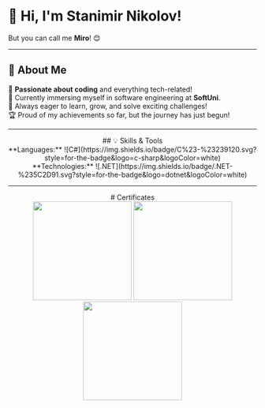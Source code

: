 # 👋 Hi, I'm Stanimir Nikolov!  
But you can call me **Miro**! 😊  

---

## 🚀 About Me  
👀 **Passionate about coding** and everything tech-related!  
🌱 Currently immersing myself in software engineering at **SoftUni**.  
🎯 Always eager to learn, grow, and solve exciting challenges!  
🏆 Proud of my achievements so far, but the journey has just begun!  

---

<div align="center">
## 💡 Skills & Tools  
</div>
<div align="center">
**Languages:**  
![C#](https://img.shields.io/badge/C%23-%23239120.svg?style=for-the-badge&logo=c-sharp&logoColor=white)
</div>
<div align="center">
**Technologies:**  
![.NET](https://img.shields.io/badge/.NET-%235C2D91.svg?style=for-the-badge&logo=dotnet&logoColor=white)  
</div>

---

<div align="center">
# Certificates
</div>

<div align="center">
  <img src="https://github.com/user-attachments/assets/ea76b929-fc9a-4fad-b9c1-cca9598310ce" width="200" height="auto" />
  <img src="https://github.com/user-attachments/assets/415adcb8-b0ca-44cb-9b83-3c3e2d038f1b" width="200" height="auto" />
  <img src="https://github.com/user-attachments/assets/b0c924b3-a961-4425-8d9e-27ec7f3b9859" width="200" height="auto" />
</div>
